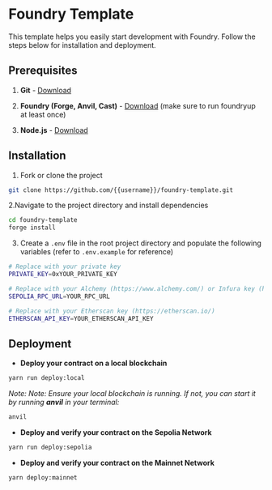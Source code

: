 # Foundry Template

This template helps you easily start development with Foundry. Follow the steps below for installation and deployment.

## Prerequisites

1. **Git** - [Download](https://git-scm.com/downloads)

2. **Foundry (Forge, Anvil, Cast)** - [Download](https://book.getfoundry.sh/getting-started/installation) (make sure to run foundryup at least once)

3. **Node.js** - [Download](https://nodejs.org/en/download/package-manager)

## Installation

1. Fork or clone the project

```sh
git clone https://github.com/{{username}}/foundry-template.git
```

2.Navigate to the project directory and install dependencies

```sh
cd foundry-template
forge install
```

3. Create a `.env` file in the root project directory and populate the following variables (refer to `.env.example` for reference)

```sh
# Replace with your private key
PRIVATE_KEY=0xYOUR_PRIVATE_KEY

# Replace with your Alchemy (https://www.alchemy.com/) or Infura key (https://infura.io/)
SEPOLIA_RPC_URL=YOUR_RPC_URL

# Replace with your Etherscan key (https://etherscan.io/)
ETHERSCAN_API_KEY=YOUR_ETHERSCAN_API_KEY
```

## Deployment

- **Deploy your contract on a local blockchain**

```sh
yarn run deploy:local
```

_Note: Note: Ensure your local blockchain is running. If not, you can start it by running **anvil** in your terminal:_

```sh
anvil
```

- **Deploy and verify your contract on the Sepolia Network**

```sh
yarn run deploy:sepolia
```

- **Deploy and verify your contract on the Mainnet Network**

```sh
yarn deploy:mainnet
```
